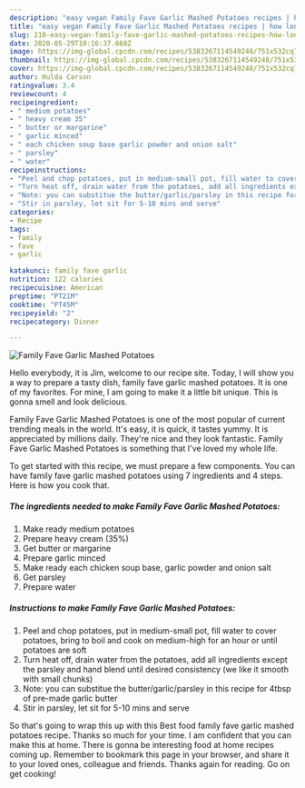 ```yaml
---
description: "easy vegan Family Fave Garlic Mashed Potatoes recipes | how long to fry Family Fave Garlic Mashed Potatoes"
title: "easy vegan Family Fave Garlic Mashed Potatoes recipes | how long to fry Family Fave Garlic Mashed Potatoes"
slug: 210-easy-vegan-family-fave-garlic-mashed-potatoes-recipes-how-long-to-fry-family-fave-garlic-mashed-potatoes
date: 2020-05-29T10:16:37.668Z
image: https://img-global.cpcdn.com/recipes/5383267114549248/751x532cq70/family-fave-garlic-mashed-potatoes-recipe-main-photo.jpg
thumbnail: https://img-global.cpcdn.com/recipes/5383267114549248/751x532cq70/family-fave-garlic-mashed-potatoes-recipe-main-photo.jpg
cover: https://img-global.cpcdn.com/recipes/5383267114549248/751x532cq70/family-fave-garlic-mashed-potatoes-recipe-main-photo.jpg
author: Hulda Carson
ratingvalue: 3.4
reviewcount: 4
recipeingredient:
- " medium potatoes"
- " heavy cream 35"
- " butter or margarine"
- " garlic minced"
- " each chicken soup base garlic powder and onion salt"
- " parsley"
- " water"
recipeinstructions:
- "Peel and chop potatoes, put in medium-small pot, fill water to cover potatoes, bring to boil and cook on medium-high for an hour or until potatoes are soft"
- "Turn heat off, drain water from the potatoes, add all ingredients except the parsley and hand blend until desired consistency (we like it smooth with small chunks)"
- "Note: you can substitue the butter/garlic/parsley in this recipe for 4tbsp of pre-made garlic butter"
- "Stir in parsley, let sit for 5-10 mins and serve"
categories:
- Recipe
tags:
- family
- fave
- garlic

katakunci: family fave garlic 
nutrition: 122 calories
recipecuisine: American
preptime: "PT21M"
cooktime: "PT45M"
recipeyield: "2"
recipecategory: Dinner

---
```



![Family Fave Garlic Mashed Potatoes](https://img-global.cpcdn.com/recipes/5383267114549248/751x532cq70/family-fave-garlic-mashed-potatoes-recipe-main-photo.jpg)

Hello everybody, it is Jim, welcome to our recipe site. Today, I will show you a way to prepare a tasty dish, family fave garlic mashed potatoes. It is one of my favorites. For mine, I am going to make it a little bit unique. This is gonna smell and look delicious.

Family Fave Garlic Mashed Potatoes is one of the most popular of current trending meals in the world. It's easy, it is quick, it tastes yummy. It is appreciated by millions daily. They're nice and they look fantastic. Family Fave Garlic Mashed Potatoes is something that I've loved my whole life.




To get started with this recipe, we must prepare a few components. You can have family fave garlic mashed potatoes using 7 ingredients and 4 steps. Here is how you cook that.

<!--inarticleads1-->

##### The ingredients needed to make Family Fave Garlic Mashed Potatoes:

1. Make ready  medium potatoes
1. Prepare  heavy cream (35%)
1. Get  butter or margarine
1. Prepare  garlic minced
1. Make ready  each chicken soup base, garlic powder and onion salt
1. Get  parsley
1. Prepare  water




<!--inarticleads2-->

##### Instructions to make Family Fave Garlic Mashed Potatoes:

1. Peel and chop potatoes, put in medium-small pot, fill water to cover potatoes, bring to boil and cook on medium-high for an hour or until potatoes are soft
1. Turn heat off, drain water from the potatoes, add all ingredients except the parsley and hand blend until desired consistency (we like it smooth with small chunks)
1. Note: you can substitue the butter/garlic/parsley in this recipe for 4tbsp of pre-made garlic butter
1. Stir in parsley, let sit for 5-10 mins and serve




So that's going to wrap this up with this Best food family fave garlic mashed potatoes recipe. Thanks so much for your time. I am confident that you can make this at home. There is gonna be interesting food at home recipes coming up. Remember to bookmark this page in your browser, and share it to your loved ones, colleague and friends. Thanks again for reading. Go on get cooking!
